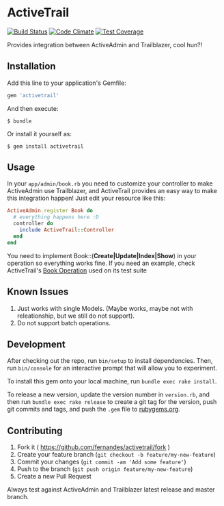 # ActiveTrail
[![Build Status](https://travis-ci.org/fernandes/activetrail.svg?branch=master)](https://travis-ci.org/fernandes/activetrail)
[![Code Climate](https://codeclimate.com/github/fernandes/activetrail/badges/gpa.svg)](https://codeclimate.com/github/fernandes/activetrail)
[![Test Coverage](https://codeclimate.com/github/fernandes/activetrail/badges/coverage.svg)](https://codeclimate.com/github/fernandes/activetrail)

Provides integration between ActiveAdmin and Trailblazer, cool hun?!

## Installation

Add this line to your application's Gemfile:

```ruby
gem 'activetrail'
```

And then execute:

    $ bundle

Or install it yourself as:

    $ gem install activetrail

## Usage

In your `app/admin/book.rb` you need to customize your controller to make ActiveAdmin use Trailblazer, and ActiveTrail provides an easy way to make this integration happen! Just edit your resource like this:

```ruby
ActiveAdmin.register Book do
  # everything happens here :D
  controller do
    include ActiveTrail::Controller
  end
end
```

You need to implement Book::(__Create|Update|Index|Show__) in your operation so everything works fine. If you need an example, check ActiveTrail's [Book Operation](https://github.com/fernandes/activetrail/blob/7a5adf4241ff2299dcf4be2336765723a27a488a/spec/internal/app/models/book.rb) used on its test suite

## Known Issues

1. Just works with single Models. (Maybe works, maybe not with releationship, but we still do not support).
2. Do not support batch operations.

## Development

After checking out the repo, run `bin/setup` to install dependencies. Then, run `bin/console` for an interactive prompt that will allow you to experiment.

To install this gem onto your local machine, run `bundle exec rake install`.

To release a new version, update the version number in `version.rb`, and then run `bundle exec rake release` to create a git tag for the version, push git commits and tags, and push the `.gem` file to [rubygems.org](https://rubygems.org).


## Contributing

1. Fork it ( https://github.com/fernandes/activetrail/fork )
2. Create your feature branch (`git checkout -b feature/my-new-feature`)
3. Commit your changes (`git commit -am 'Add some feature'`)
4. Push to the branch (`git push origin feature/my-new-feature`)
5. Create a new Pull Request

Always test against ActiveAdmin and Trailblazer latest release and master branch.
